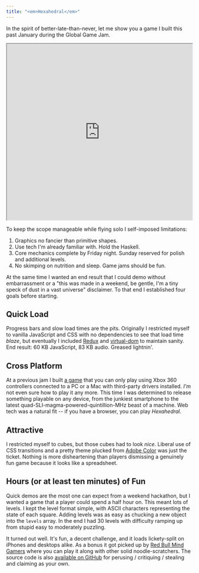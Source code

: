 ```yaml
---
title: "<em>Hexahedral</em>"
---
```


In the spirit of better-late-than-never, let me show you a game I built this past January during the Global Game Jam.

<iframe scrolling="no" src="https://matthewminer.com/hexahedral/" style="width: 100%; height: 478px;">
    <a href="https://matthewminer.com/hexahedral/">Play Hexahedral</a>
</iframe>

To keep the scope manageable while flying solo I self-imposed limitations:

1. Graphics no fancier than primitive shapes.
1. Use tech I'm already familiar with. Hold the Haskell.
1. Core mechanics complete by Friday night. Sunday reserved for polish and additional levels.
1. No skimping on nutrition and sleep. Game jams should be fun.

At the same time I wanted an end result that I could demo without embarrassment or a "this was made in a weekend, be gentle, I'm a tiny speck of dust in a vast universe" disclaimer. To that end I established four goals before starting.

## Quick Load

Progress bars and slow load times are the pits. Originally I restricted myself to vanilla JavaScript and CSS with no dependencies to see that load time *blaze*, but eventually I included [Redux](http://redux.js.org) and [virtual-dom](https://github.com/Matt-Esch/virtual-dom) to maintain sanity. End result: 60 KB JavaScript, 83 KB audio. Greased lightnin'.

## Cross Platform

At a previous jam I built [a game](https://github.com/mminer/bursting-with-colour) that you can only play using Xbox 360 controllers connected to a PC or a Mac with third-party drivers installed. *I'm* not even sure how to play it any more. This time I was determined to release something playable on any device, from the junkiest smartphone to the latest quad-SLI-magma-powered-quintillion-MHz beast of a machine. Web tech was a natural fit -- if you have a browser, you can play *Hexahedral*.

## Attractive

I restricted myself to cubes, but those cubes had to look *nice*. Liberal use of CSS transitions and a pretty theme plucked from [Adobe Color](https://color.adobe.com) was just the ticket. Nothing is more disheartening than players dismissing a genuinely fun game because it looks like a spreadsheet.

## Hours (or at least ten minutes) of Fun

Quick demos are the most one can expect from a weekend hackathon, but I wanted a game that a player could spend a half hour on. This meant lots of levels. I kept the level format simple, with ASCII characters representing the state of each square. Adding levels was as easy as chucking a new object into the `levels` array. In the end I had 30 levels with difficulty ramping up from stupid easy to moderately puzzling.

It turned out well. It's fun, a decent challenge, and it loads lickety-split on iPhones and desktops alike. As a bonus it got picked up by [Red Bull Mind Gamers](http://www.redbullmindgamers.com/game/15) where you can play it along with other solid noodle-scratchers. The source code is also [available on GitHub](https://github.com/mminer/hexahedral) for perusing / critiquing / stealing and claiming as your own.
